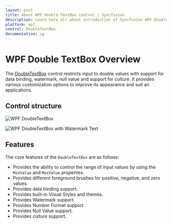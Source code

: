 ```yaml
---
layout: post
title: About WPF Double TextBox control | Syncfusion
description: Learn here all about introduction of Syncfusion WPF Double TextBox control, its elements and more details.
platform: wpf
control: DoubleTextBox
documentation: ug
---
```


# WPF Double TextBox Overview

The [DoubleTextBox](https://www.syncfusion.com/wpf-controls/double-textbox) control restricts input to double values with support for data binding, watermark, null value and support for culture. It provides various customization options to improve its appearance and suit an applications.

## Control structure

![WPF DoubleTextBox](Getting-Started_images/wpf-double-textbox.png)

![WPF DoubleTextBox with Watermark Text](Getting-Started_images/wpf-double-textbox-watermark.png)

## Features

The core features of the `DoubleTextBox` are as follows:

* Provides the ability to control the range of input values by using the `MinValue` and `MaxValue` properties.
* Provides different foreground brushes for positive, negative, and zero values.
* Provides data binding support.
* Provides built-in Visual Styles and themes.
* Provides Watermark support.
* Provides Number Format support.
* Provides Null Value support.
* Provides culture support.
